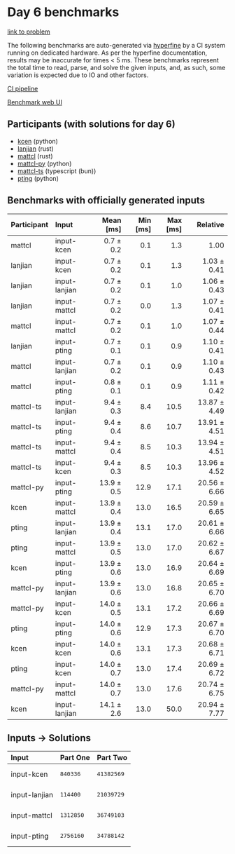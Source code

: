 # Day 6 benchmarks

[link to problem](https://adventofcode.com/2023/day/6)

The following benchmarks are auto-generated via
[hyperfine](https://github.com/sharkdp/hyperfine) by a CI system running on
dedicated hardware. As per the hyperfine documentation, results may be
inaccurate for times < 5 ms. These benchmarks represent the total time to read,
parse, and solve the given inputs, and, as such, some variation is expected due
to IO and other factors.

[CI pipeline](http://ci.papercode.net:8080/teams/main/pipelines/aoc2023)

[Benchmark web UI](https://aoc.ancalagon.black)


## Participants (with solutions for day 6)

- [kcen](https://github.com/kcen/aoc2023) (python)
- [lanjian](https://github.com/lanjian/aoc-2023) (rust)
- [mattcl](https://github.com/mattcl/aoc2023) (rust)
- [mattcl-py](https://github.com/mattcl/aoc2023-py) (python)
- [mattcl-ts](https://github.com/mattcl/aoc2023-js) (typescript (bun))
- [pting](https://github.com/pting/aoc2023) (python)


## Benchmarks with officially generated inputs

| Participant | Input | Mean [ms] | Min [ms] | Max [ms] | Relative |
|:---|:---|---:|---:|---:|---:|
| mattcl | input-kcen | 0.7 ± 0.2 | 0.1 | 1.3 | 1.00 |
| lanjian | input-kcen | 0.7 ± 0.2 | 0.1 | 1.3 | 1.03 ± 0.41 |
| lanjian | input-lanjian | 0.7 ± 0.2 | 0.1 | 1.0 | 1.06 ± 0.43 |
| lanjian | input-mattcl | 0.7 ± 0.2 | 0.0 | 1.3 | 1.07 ± 0.41 |
| mattcl | input-mattcl | 0.7 ± 0.2 | 0.1 | 1.0 | 1.07 ± 0.44 |
| lanjian | input-pting | 0.7 ± 0.1 | 0.1 | 0.9 | 1.10 ± 0.41 |
| mattcl | input-lanjian | 0.7 ± 0.2 | 0.1 | 0.9 | 1.10 ± 0.43 |
| mattcl | input-pting | 0.8 ± 0.1 | 0.1 | 0.9 | 1.11 ± 0.42 |
| mattcl-ts | input-lanjian | 9.4 ± 0.3 | 8.4 | 10.5 | 13.87 ± 4.49 |
| mattcl-ts | input-pting | 9.4 ± 0.4 | 8.6 | 10.7 | 13.91 ± 4.51 |
| mattcl-ts | input-mattcl | 9.4 ± 0.4 | 8.5 | 10.3 | 13.94 ± 4.51 |
| mattcl-ts | input-kcen | 9.4 ± 0.3 | 8.5 | 10.3 | 13.96 ± 4.52 |
| mattcl-py | input-pting | 13.9 ± 0.5 | 12.9 | 17.1 | 20.56 ± 6.66 |
| kcen | input-mattcl | 13.9 ± 0.4 | 13.0 | 16.5 | 20.59 ± 6.65 |
| pting | input-lanjian | 13.9 ± 0.4 | 13.1 | 17.0 | 20.61 ± 6.66 |
| pting | input-mattcl | 13.9 ± 0.5 | 13.0 | 17.0 | 20.62 ± 6.67 |
| kcen | input-pting | 13.9 ± 0.6 | 13.0 | 16.9 | 20.64 ± 6.69 |
| mattcl-py | input-lanjian | 13.9 ± 0.6 | 13.0 | 16.8 | 20.65 ± 6.70 |
| mattcl-py | input-kcen | 14.0 ± 0.5 | 13.1 | 17.2 | 20.66 ± 6.69 |
| pting | input-pting | 14.0 ± 0.6 | 12.9 | 17.3 | 20.67 ± 6.70 |
| kcen | input-kcen | 14.0 ± 0.6 | 13.1 | 17.3 | 20.68 ± 6.71 |
| pting | input-kcen | 14.0 ± 0.7 | 13.0 | 17.4 | 20.69 ± 6.72 |
| mattcl-py | input-mattcl | 14.0 ± 0.7 | 13.0 | 17.6 | 20.74 ± 6.75 |
| kcen | input-lanjian | 14.1 ± 2.6 | 13.0 | 50.0 | 20.94 ± 7.77 |


## Inputs -> Solutions

| Input | Part One | Part Two |
|:---|:---|:---|
|input-kcen|<pre>840336</pre>|<pre>41382569</pre>|
|input-lanjian|<pre>114400</pre>|<pre>21039729</pre>|
|input-mattcl|<pre>1312850</pre>|<pre>36749103</pre>|
|input-pting|<pre>2756160</pre>|<pre>34788142</pre>|